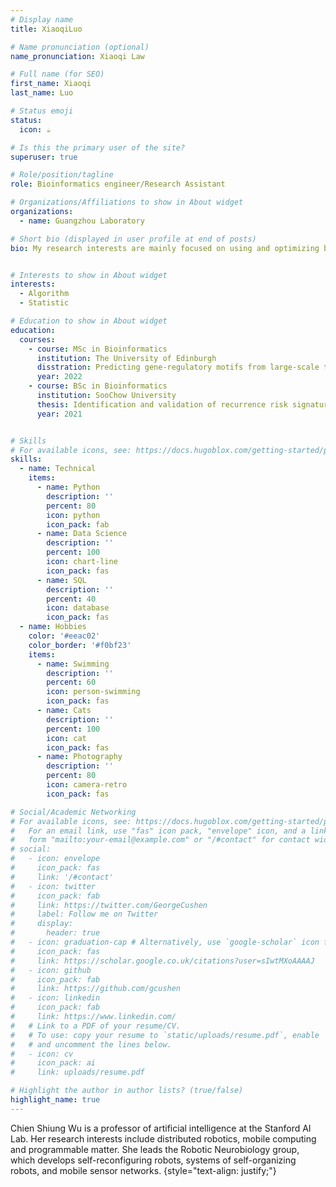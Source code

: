 ```yaml
---
# Display name
title: XiaoqiLuo

# Name pronunciation (optional)
name_pronunciation: Xiaoqi Law

# Full name (for SEO)
first_name: Xiaoqi
last_name: Luo

# Status emoji
status:
  icon: ☕️

# Is this the primary user of the site? 
superuser: true

# Role/position/tagline
role: Bioinformatics engineer/Research Assistant

# Organizations/Affiliations to show in About widget
organizations:
  - name: Guangzhou Laboratory

# Short bio (displayed in user profile at end of posts)
bio: My research interests are mainly focused on using and optimizing bioinformatics tools to analyze and integrate multi-omics NGS (genomic, transcriptomic, epigenetic) data to extract information on transcriptional regulation and motifs. | Cancer Risk Model / chronic disease


# Interests to show in About widget
interests:
  - Algorithm
  - Statistic

# Education to show in About widget
education:
  courses:
    - course: MSc in Bioinformatics 
      institution: The University of Edinburgh
      disstration: Predicting gene-regulatory motifs from large-scale transcriptome resources
      year: 2022
    - course: BSc in Bioinformatics
      institution: SooChow University
      thesis: Identification and validation of recurrence risk signature model of esophageal squamous cell carcinoma 
      year: 2021


# Skills
# For available icons, see: https://docs.hugoblox.com/getting-started/page-builder/#icons
skills:
  - name: Technical
    items:
      - name: Python
        description: ''
        percent: 80
        icon: python
        icon_pack: fab
      - name: Data Science
        description: ''
        percent: 100
        icon: chart-line
        icon_pack: fas
      - name: SQL
        description: ''
        percent: 40
        icon: database
        icon_pack: fas
  - name: Hobbies
    color: '#eeac02'
    color_border: '#f0bf23'
    items:
      - name: Swimming
        description: ''
        percent: 60
        icon: person-swimming
        icon_pack: fas
      - name: Cats
        description: ''
        percent: 100
        icon: cat
        icon_pack: fas
      - name: Photography
        description: ''
        percent: 80
        icon: camera-retro
        icon_pack: fas

# Social/Academic Networking
# For available icons, see: https://docs.hugoblox.com/getting-started/page-builder/#icons
#   For an email link, use "fas" icon pack, "envelope" icon, and a link in the
#   form "mailto:your-email@example.com" or "/#contact" for contact widget.
# social:
#   - icon: envelope
#     icon_pack: fas
#     link: '/#contact'
#   - icon: twitter
#     icon_pack: fab
#     link: https://twitter.com/GeorgeCushen
#     label: Follow me on Twitter
#     display:
#       header: true
#   - icon: graduation-cap # Alternatively, use `google-scholar` icon from `ai` icon pack
#     icon_pack: fas
#     link: https://scholar.google.co.uk/citations?user=sIwtMXoAAAAJ
#   - icon: github
#     icon_pack: fab
#     link: https://github.com/gcushen
#   - icon: linkedin
#     icon_pack: fab
#     link: https://www.linkedin.com/ 
#   # Link to a PDF of your resume/CV.
#   # To use: copy your resume to `static/uploads/resume.pdf`, enable `ai` icons in `params.yaml`,
#   # and uncomment the lines below.
#   - icon: cv
#     icon_pack: ai
#     link: uploads/resume.pdf

# Highlight the author in author lists? (true/false)
highlight_name: true
---
```


Chien Shiung Wu is a professor of artificial intelligence at the Stanford AI Lab. Her research interests include distributed robotics, mobile computing and programmable matter. She leads the Robotic Neurobiology group, which develops self-reconfiguring robots, systems of self-organizing robots, and mobile sensor networks.
{style="text-align: justify;"}
